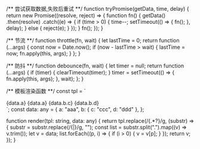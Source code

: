/** 尝试获取数据,失败后重试 **/
function tryPromise(getData, time, delay) {
  return new Promise((resolve, reject) => {
    function fn() {
      getData()
        .then(resolve)
        .catch((e) => {
          if (time > 0) {
            time--;
            setTimeout(() => {
              fn();
            }, delay);
          } else {
            reject(e);
          }
        });
    }
    fn();
  });
}

/** 节流 **/
function throttle(fn, wait) {
  let lastTime = 0;
  return function (...args) {
    const now = Date.now();
    if (now - lastTime > wait) {
      lastTime = now;
      fn.apply(this, args);
    }
  };
}

/** 防抖 **/
function debounce(fn, wait) {
  let timer = null;
  return function (...args) {
    if (timer) {
      clearTimeout(timer);
    }
    timer = setTimeout(() => {
      fn.apply(this, args);
    }, wait);
  };
}

/** 模板渲染函数 **/
const tpl = `
<div>
  {data.a}
  <span>{data.a}</span>
  <span>{data.b.c}</span>
  <span>{data.b.d}</span>
</div>`;
const data: any = {
  a: "aaa",
  b: { c: "ccc", d: "ddd" },
};

function render(tpl: string, data: any) {
  return tpl.replace(/\{.*?\}/g, (substr) => {
    substr = substr.replace(/\{|\}/g, "");
    const list = substr.split(".").map((v) => v.trim());
    let v = data;
    list.forEach((p, i) => {
      if (i > 0) {
        v = v[p];
      }
    });
    return v;
  });
}
